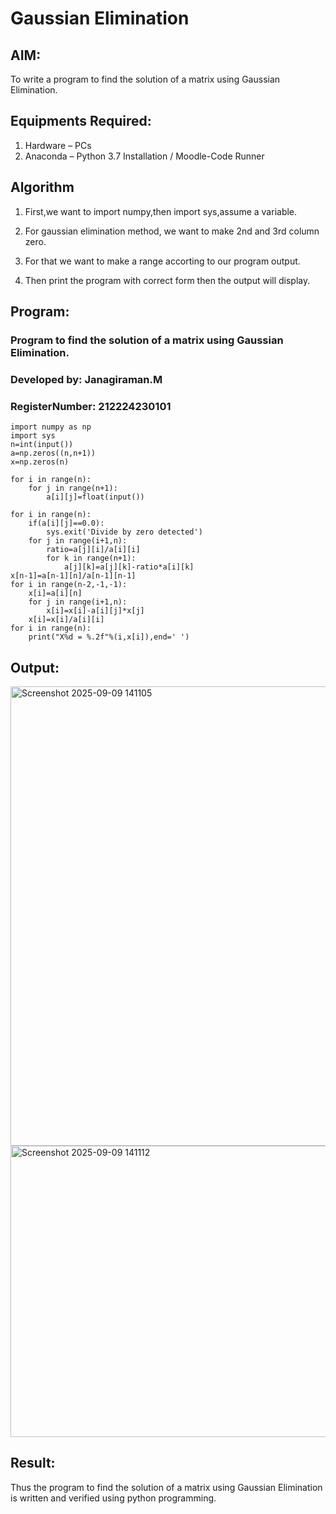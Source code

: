 # Gaussian Elimination

## AIM:
To write a program to find the solution of a matrix using Gaussian Elimination.

## Equipments Required:
1. Hardware – PCs
2. Anaconda – Python 3.7 Installation / Moodle-Code Runner

## Algorithm
1. First,we want to import numpy,then import sys,assume a variable.
 
2. For gaussian elimination method, we want to make 2nd and 3rd column zero.
 
3. For that we want to make a range accorting to our program output.
   
4. Then print the program with correct form then the output will display.


## Program:
### Program to find the solution of a matrix using Gaussian Elimination.
### Developed by: Janagiraman.M
### RegisterNumber: 212224230101
```
import numpy as np
import sys
n=int(input())
a=np.zeros((n,n+1))
x=np.zeros(n)

for i in range(n):
    for j in range(n+1):
        a[i][j]=float(input())

for i in range(n):
    if(a[i][j]==0.0):
        sys.exit('Divide by zero detected')
    for j in range(i+1,n):
        ratio=a[j][i]/a[i][i]
        for k in range(n+1):
            a[j][k]=a[j][k]-ratio*a[i][k]
x[n-1]=a[n-1][n]/a[n-1][n-1]
for i in range(n-2,-1,-1):
    x[i]=a[i][n]
    for j in range(i+1,n):
        x[i]=x[i]-a[i][j]*x[j]
    x[i]=x[i]/a[i][i]
for i in range(n):
    print("X%d = %.2f"%(i,x[i]),end=' ')
```

## Output:
<img width="1207" height="735" alt="Screenshot 2025-09-09 141105" src="https://github.com/user-attachments/assets/fd70dccc-1b29-42c1-a56c-fb21ceeca3bc" />
<img width="861" height="466" alt="Screenshot 2025-09-09 141112" src="https://github.com/user-attachments/assets/f768eaf5-aae2-4d8d-b5ce-44b10140ffff" />

## Result:
Thus the program to find the solution of a matrix using Gaussian Elimination is written and verified using python programming.

